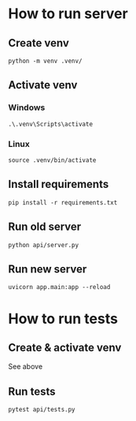 # How to run server
## Create venv
`python -m venv .venv/`
## Activate venv
### Windows
`.\.venv\Scripts\activate`
### Linux
`source .venv/bin/activate`
## Install requirements
`pip install -r requirements.txt`
## Run old server
`python api/server.py`
## Run new server
`uvicorn app.main:app --reload`

# How to run tests
## Create & activate venv
See above
## Run tests
`pytest api/tests.py`
